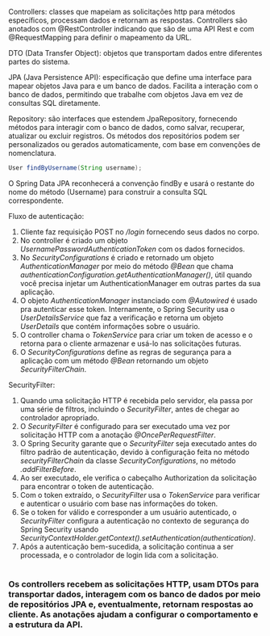 Controllers: classes que mapeiam as solicitações http para métodos específicos, processam dados e retornam as respostas. Controllers são anotados com @RestController indicando que são de uma API Rest e com @RequestMapping para definir o mapeamento da URL.

DTO (Data Transfer Object): objetos que transportam dados entre diferentes partes do sistema.

JPA (Java Persistence API): especificação que define uma interface para mapear objetos Java para e um banco de dados. Facilita a interação com o banco de dados, permitindo que trabalhe com objetos Java em vez de consultas SQL diretamente.

Repository: são interfaces que estendem JpaRepository, fornecendo métodos para interagir com o banco de dados, como salvar, recuperar, atualizar ou excluir registros. Os métodos dos repositórios podem ser personalizados ou gerados automaticamente, com base em convenções de nomenclatura.
```Java
User findByUsername(String username);
```
O Spring Data JPA reconhecerá a convenção findBy e usará o restante do nome do método (Username) para construir a consulta SQL correspondente.

Fluxo de autenticação:
1. Cliente faz requisição POST no */login* fornecendo seus dados no corpo.
2. No controller é criado um objeto *UsernamePasswordAuthenticationToken* com os dados fornecidos.
3. No *SecurityConfigurations* é criado e retornado um objeto *AuthenticationManager* por meio do método *@Bean* que chama *authenticationConfiguration.getAuthenticationManager()*, útil quando você precisa injetar um AuthenticationManager em outras partes da sua aplicação.
4. O objeto *AuthenticationManager* instanciado com *@Autowired* é usado pra autenticar esse token. Internamente, o Spring Security usa o *UserDetailsService* que faz a verificação e retorna um objeto *UserDetails* que contém informações sobre o usuário.
5. O controller chama o *TokenService* para criar um token de acesso e o retorna para o cliente armazenar e usá-lo nas solicitações futuras.
6. O *SecurityConfigurations* define as regras de segurança para a aplicação com um método *@Bean* retornando um objeto *SecurityFilterChain*.

SecurityFilter:
1. Quando uma solicitação HTTP é recebida pelo servidor, ela passa por uma série de filtros, incluindo o *SecurityFilter*, antes de chegar ao controlador apropriado.
2. O *SecurityFilter* é configurado para ser executado uma vez por solicitação HTTP com a anotação *@OncePerRequestFilter*.
3. O Spring Security garante que o *SecurityFilter* seja executado antes do filtro padrão de autenticação, devido à configuração feita no método *securityFilterChain* da classe *SecurityConfigurations*, no método *.addFilterBefore*.
4. Ao ser executado, ele verifica o cabeçalho Authorization da solicitação para encontrar o token de autenticação.
5. Com o token extraído, o *SecurityFilter* usa o *TokenService* para verificar e autenticar o usuário com base nas informações do token.
6. Se o token for válido e corresponder a um usuário autenticado, o *SecurityFilter* configura a autenticação no contexto de segurança do Spring Security usando *SecurityContextHolder.getContext().setAuthentication(authentication)*.
7. Após a autenticação bem-sucedida, a solicitação continua a ser processada, e o controlador de login lida com a solicitação.

#

### Os controllers recebem as solicitações HTTP, usam DTOs para transportar dados, interagem com os banco de dados por meio de repositórios JPA e, eventualmente, retornam respostas ao cliente. As anotações ajudam a configurar o comportamento e a estrutura da API.
